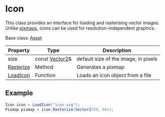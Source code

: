 # Icon

This class provides an interface for loading and rasterising vector images. Unlike [pixmaps](Pixmap.md), icons can be used for resolution-independent graphics.

Base class: [Asset](Asset.md)

| Property | Type | Description |
| ----- | ----- | ----- |
| size | const [Vector2](Vector2.md)&  | default size of the image, in pixels |
| [Rasterize](Icon_Rasterize.md) | Method | Generates a pixmap |
| [LoadIcon](LoadIcon.md) | Function | Loads an icon object from a file |

## Example

```csharp
Icon icon = LoadIcon("icon.svg");
Pixmap pixmap = icon.Rasterize(Vector2(64, 64));
```